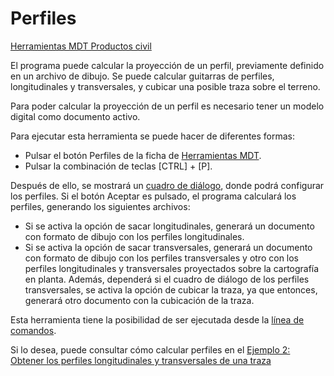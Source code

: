 # Perfiles

[Herramientas MDT Productos civil](../fichas-de-herramientas/untitled-249/untitled-261.md)

El programa puede calcular la proyección de un perfil, previamente definido en un archivo de dibujo. Se puede calcular guitarras de perfiles, longitudinales y transversales, y cubicar una posible traza sobre el terreno.

Para poder calcular la proyección de un perfil es necesario tener un modelo digital como documento activo.

Para ejecutar esta herramienta se puede hacer de diferentes formas:

* Pulsar el botón  Perfiles de la ficha de [Herramientas MDT](../fichas-de-herramientas/untitled-249/).
* Pulsar la combinación de teclas \[CTRL\] + \[P\].

Después de ello, se mostrará un [cuadro de diálogo](../herramientas-mdt/untitled-172/), donde podrá configurar los perfiles. Si el botón Aceptar es pulsado, el programa calculará los perfiles, generando los siguientes archivos:

* Si se activa la opción de sacar longitudinales, generará un documento con formato de dibujo con los perfiles longitudinales.
* Si se activa la opción de sacar transversales, generará un documento con formato de dibujo con los perfiles transversales y otro con los perfiles longitudinales y transversales proyectados sobre la cartografía en planta. Además, dependerá si el cuadro de diálogo de los perfiles transversales, se activa la opción de cubicar la traza, ya que entonces, generará otro documento con la cubicación de la traza.

Esta herramienta tiene la posibilidad de ser ejecutada desde la [línea de comandos](../untitled-277/untitled-304.md).

Si lo desea, puede consultar cómo calcular perfiles en el [Ejemplo 2: Obtener los perfiles longitudinales y transversales de una traza](../untitled-242/untitled-238.md)

